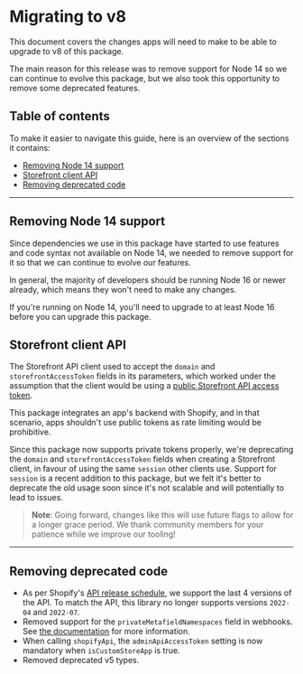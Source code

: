 # Migrating to v8

This document covers the changes apps will need to make to be able to upgrade to v8 of this package.

The main reason for this release was to remove support for Node 14 so we can continue to evolve this package, but we also took this opportunity to remove some deprecated features.

## Table of contents

To make it easier to navigate this guide, here is an overview of the sections it contains:

- [Removing Node 14 support](#removing-node-14-support)
- [Storefront client API](#storefront-client-api)
- [Removing deprecated code](#removing-deprecated-code)

---

## Removing Node 14 support

Since dependencies we use in this package have started to use features and code syntax not available on Node 14, we needed to remove support for it so that we can continue to evolve our features.

In general, the majority of developers should be running Node 16 or newer already, which means they won't need to make any changes.

If you're running on Node 14, you'll need to upgrade to at least Node 16 before you can upgrade this package.

## Storefront client API

The Storefront API client used to accept the `domain` and `storefrontAccessToken` fields in its parameters, which worked under the assumption that the client would be using a [public Storefront API access token](https://shopify.dev/docs/api/usage/authentication#access-tokens-for-the-storefront-api).

This package integrates an app's backend with Shopify, and in that scenario, apps shouldn't use public tokens as rate limiting would be prohibitive.

Since this package now supports private tokens properly, we're deprecating the `domain` and `storefrontAccessToken` fields when creating a Storefront client, in favour of using the same `session` other clients use.
Support for `session` is a recent addition to this package, but we felt it's better to deprecate the old usage soon since it's not scalable and will potentially to lead to issues.

> **Note**:
> Going forward, changes like this will use future flags to allow for a longer grace period. We thank community members for your patience while we improve our tooling!

---

## Removing deprecated code

- As per Shopify's [API release schedule](https://shopify.dev/docs/api/usage/versioning#release-schedule), we support the last 4 versions of the API.
  To match the API, this library no longer supports versions `2022-04` and `2022-07`.
- Removed support for the `privateMetafieldNamespaces` field in webhooks. See [the documentation](https://shopify.dev/docs/apps/custom-data/metafields/migrate-private-metafields) for more information.
- When calling `shopifyApi`, the `adminApiAccessToken` setting is now mandatory when `isCustomStoreApp` is true.
- Removed deprecated v5 types.
